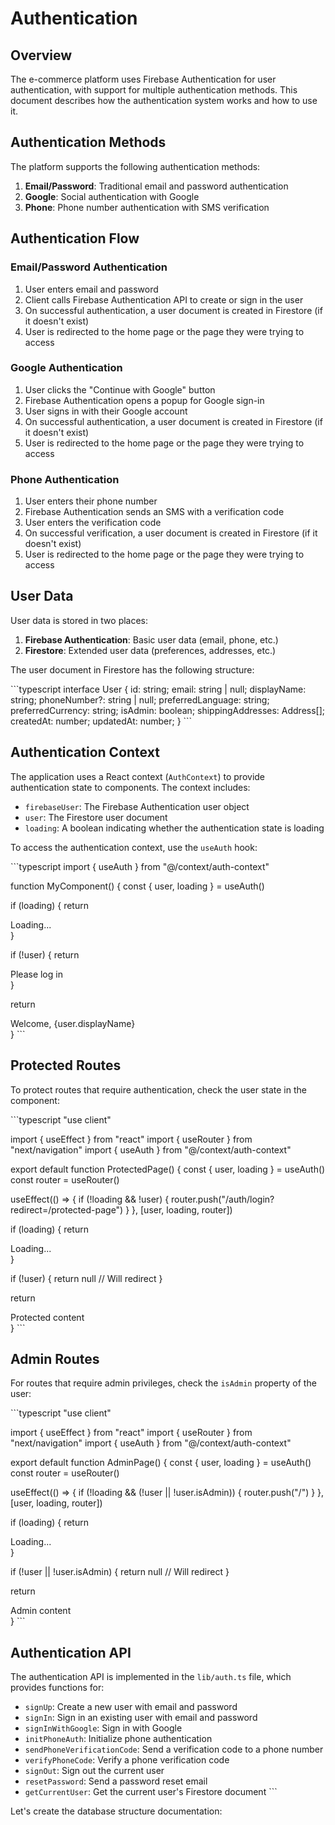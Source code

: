 # Authentication

## Overview

The e-commerce platform uses Firebase Authentication for user authentication, with support for multiple authentication methods. This document describes how the authentication system works and how to use it.

## Authentication Methods

The platform supports the following authentication methods:

1. **Email/Password**: Traditional email and password authentication
2. **Google**: Social authentication with Google
3. **Phone**: Phone number authentication with SMS verification

## Authentication Flow

### Email/Password Authentication

1. User enters email and password
2. Client calls Firebase Authentication API to create or sign in the user
3. On successful authentication, a user document is created in Firestore (if it doesn't exist)
4. User is redirected to the home page or the page they were trying to access

### Google Authentication

1. User clicks the "Continue with Google" button
2. Firebase Authentication opens a popup for Google sign-in
3. User signs in with their Google account
4. On successful authentication, a user document is created in Firestore (if it doesn't exist)
5. User is redirected to the home page or the page they were trying to access

### Phone Authentication

1. User enters their phone number
2. Firebase Authentication sends an SMS with a verification code
3. User enters the verification code
4. On successful verification, a user document is created in Firestore (if it doesn't exist)
5. User is redirected to the home page or the page they were trying to access

## User Data

User data is stored in two places:

1. **Firebase Authentication**: Basic user data (email, phone, etc.)
2. **Firestore**: Extended user data (preferences, addresses, etc.)

The user document in Firestore has the following structure:

\`\`\`typescript
interface User {
  id: string;
  email: string | null;
  displayName: string;
  phoneNumber?: string | null;
  preferredLanguage: string;
  preferredCurrency: string;
  isAdmin: boolean;
  shippingAddresses: Address[];
  createdAt: number;
  updatedAt: number;
}
\`\`\`

## Authentication Context

The application uses a React context (`AuthContext`) to provide authentication state to components. The context includes:

- `firebaseUser`: The Firebase Authentication user object
- `user`: The Firestore user document
- `loading`: A boolean indicating whether the authentication state is loading

To access the authentication context, use the `useAuth` hook:

\`\`\`typescript
import { useAuth } from "@/context/auth-context"

function MyComponent() {
  const { user, loading } = useAuth()

  if (loading) {
    return <div>Loading...</div>
  }

  if (!user) {
    return <div>Please log in</div>
  }

  return <div>Welcome, {user.displayName}</div>
}
\`\`\`

## Protected Routes

To protect routes that require authentication, check the user state in the component:

\`\`\`typescript
"use client"

import { useEffect } from "react"
import { useRouter } from "next/navigation"
import { useAuth } from "@/context/auth-context"

export default function ProtectedPage() {
  const { user, loading } = useAuth()
  const router = useRouter()

  useEffect(() => {
    if (!loading && !user) {
      router.push("/auth/login?redirect=/protected-page")
    }
  }, [user, loading, router])

  if (loading) {
    return <div>Loading...</div>
  }

  if (!user) {
    return null // Will redirect
  }

  return <div>Protected content</div>
}
\`\`\`

## Admin Routes

For routes that require admin privileges, check the `isAdmin` property of the user:

\`\`\`typescript
"use client"

import { useEffect } from "react"
import { useRouter } from "next/navigation"
import { useAuth } from "@/context/auth-context"

export default function AdminPage() {
  const { user, loading } = useAuth()
  const router = useRouter()

  useEffect(() => {
    if (!loading && (!user || !user.isAdmin)) {
      router.push("/")
    }
  }, [user, loading, router])

  if (loading) {
    return <div>Loading...</div>
  }

  if (!user || !user.isAdmin) {
    return null // Will redirect
  }

  return <div>Admin content</div>
}
\`\`\`

## Authentication API

The authentication API is implemented in the `lib/auth.ts` file, which provides functions for:

- `signUp`: Create a new user with email and password
- `signIn`: Sign in an existing user with email and password
- `signInWithGoogle`: Sign in with Google
- `initPhoneAuth`: Initialize phone authentication
- `sendPhoneVerificationCode`: Send a verification code to a phone number
- `verifyPhoneCode`: Verify a phone verification code
- `signOut`: Sign out the current user
- `resetPassword`: Send a password reset email
- `getCurrentUser`: Get the current user's Firestore document
\`\`\`

Let's create the database structure documentation:
